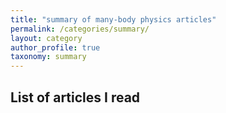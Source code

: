 ```yaml
---
title: "summary of many-body physics articles"
permalink: /categories/summary/
layout: category
author_profile: true
taxonomy: summary
---
```


## List of articles I read